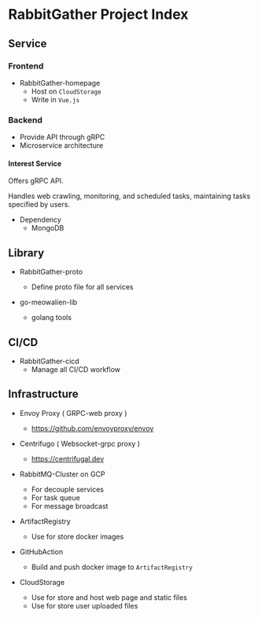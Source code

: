 # RabbitGather Project Index

## Service

### Frontend
- RabbitGather-homepage
  - Host on `CloudStorage`
  - Write in `Vue.js`


### Backend
- Provide API through gRPC
- Microservice architecture

#### Interest Service
Offers gRPC API.

Handles web crawling, monitoring, and scheduled tasks, maintaining tasks specified by users.
- Dependency
  - MongoDB


## Library
  - RabbitGather-proto
    - Define proto file for all services

  - go-meowalien-lib
    - golang tools 


## CI/CD
  - RabbitGather-cicd
    - Manage all CI/CD workflow


## Infrastructure
- Envoy Proxy ( GRPC-web proxy )
  - https://github.com/envoyproxy/envoy

- Centrifugo ( Websocket-grpc proxy )
  - https://centrifugal.dev

- RabbitMQ-Cluster on GCP
  - For decouple services
  - For task queue
  - For message broadcast

- ArtifactRegistry
  - Use for store docker images

- GitHubAction
  - Build and push docker image to `ArtifactRegistry`

- CloudStorage
  - Use for store and host web page and static files
  - Use for store user uploaded files






[//]: # ()
[//]: # (- MySQL&#40;CloudSQL&#41;)

[//]: # (  - Use for store transactional data)

[//]: # (  - Use to store key data that need to be consistent, reliable, and ACID)

[//]: # ()
[//]: # (- Firestore)

[//]: # (  - Use for store semi-structured data for fast query and search)

[//]: # (  - Use for store user generated data)

[//]: # ()
[//]: # (- Kafka/CloudPubSub/CloudDataFlow)

[//]: # (    - Use for analyzing big data)



